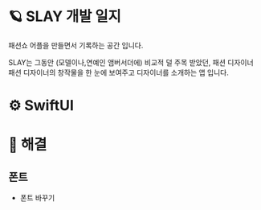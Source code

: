# 🪐 SLAY 개발 일지
패션쇼 어플을 만들면서 기록하는 공간 입니다.


SLAY는 그동안 (모델이나,연예인 앰버서더에) 비교적 덜 주목 받았던, 패션 디자이너 패션 디자이너의 창작물을 한 눈에 보여주고 디자이너를 소개하는 앱 입니다.

# ⚙️ SwiftUI
# 🌈 해결
## 폰트
- 폰트 바꾸기

